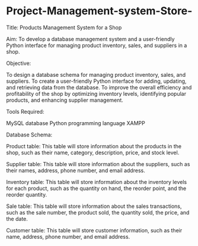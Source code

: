 # Project-Management-system-Store-
Title: 
Products Management System for a Shop

Aim:
To develop a database management system and a user-friendly Python interface for managing product inventory, sales, and suppliers in a shop. 

Objective:

To design a database schema for managing product inventory, sales, and suppliers.
To create a user-friendly Python interface for adding, updating, and retrieving data from the database.
To improve the overall efficiency and profitability of the shop by optimizing inventory levels, identifying popular products, and enhancing supplier management.

Tools Required:

MySQL database
Python programming language
XAMPP 

Database Schema:

Product table: This table will store information about the products in the shop, such as their name, category, description, price, and stock level.

Supplier table: This table will store information about the suppliers, such as their names, address, phone number, and email address.

Inventory table: This table will store information about the inventory levels for each product, such as the quantity on hand, the reorder point, and the reorder quantity.

Sale table: This table will store information about the sales transactions, such as the sale number, the product sold, the quantity sold, the price, and the date.

Customer table: This table will store customer information, such as their name, address, phone number, and email address.

